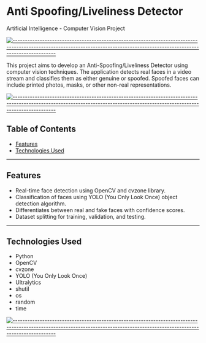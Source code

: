 # Anti Spoofing/Liveliness Detector
Artificial Intelligence - Computer Vision  Project

[![-----------------------------------------------------------------------------------------------------------------------------------------------------------------------------](
https://raw.githubusercontent.com/andreasbm/readme/master/assets/lines/aqua.png)](https://github.com/BaseMax?tab=repositories)

This project aims to develop an Anti-Spoofing/Liveliness Detector using computer vision techniques. The application detects real faces in a video stream and classifies them as either genuine or spoofed. Spoofed faces can include printed photos, masks, or other non-real representations.

[![-----------------------------------------------------------------------------------------------------------------------------------------------------------------------------](
https://raw.githubusercontent.com/andreasbm/readme/master/assets/lines/aqua.png)](https://github.com/BaseMax?tab=repositories)


## Table of Contents

- [Features](#features)
- [Technologies Used](#technologies-used)


---

## Features

- Real-time face detection using OpenCV and cvzone library.
- Classification of faces using YOLO (You Only Look Once) object detection algorithm.
- Differentiates between real and fake faces with confidence scores.
- Dataset splitting for training, validation, and testing.

---

## Technologies Used

- Python
- OpenCV
- cvzone
- YOLO (You Only Look Once)
- Ultralytics
- shutil
- os
- random
- time

[![-----------------------------------------------------------------------------------------------------------------------------------------------------------------------------](
https://raw.githubusercontent.com/andreasbm/readme/master/assets/lines/aqua.png)](https://github.com/BaseMax?tab=repositories)



